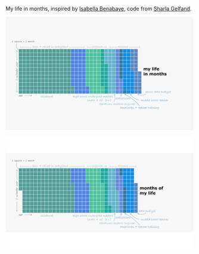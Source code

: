 My life in months, inspired by [Isabella Benabaye](https://isabella-b.com/blog/my-life-in-months/), code from [Sharla Gelfand](https://github.com/sharlagelfand/mylifeinmonths).

![Image of Life in Months](https://github.com/jennschilling/mylifeinmonths/blob/master/life_in_months_updated.png)

![Image of Life in Months Calendar Year](https://github.com/jennschilling/mylifeinmonths/blob/master/life_in_months_july_start.png)

